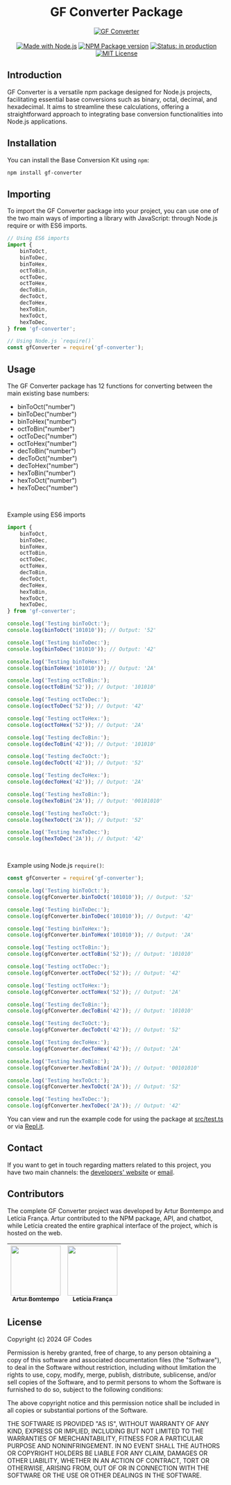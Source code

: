 <div  align="center">
	<h1  align="center">GF Converter Package</h1>
	<a  href="https://gf-converter.vercel.app/" target="_blank">
		<img  src="https://github.com/ArturColen/GF-Converter-Package/assets/96635074/80172072-90f4-4dbf-9295-bb3e6d81c165" alt="GF Converter">
	</a>
</div>
<br>
<div align="center">
    <a href="https://github.com/nodejs" target="_blank"><img src="https://img.shields.io/badge/made_with-Node.js-green" alt="Made with Node.js"></a>
    <a href="https://github.com/ArturColen/GF-Converter-Package" target="_blank"><img src="https://img.shields.io/badge/npm_package-v1.0.2-blue" alt="NPM Package version"></a>
    <a href="https://gf-converter.vercel.app/" target="_blank"><img src="https://img.shields.io/badge/status-in_production-yellow" alt="Status: in production"></a>
    <a href="https://github.com/ArturColen/GF-Converter-Package/blob/main/LICENSE.md" target="_blank"><img src="https://img.shields.io/badge/license-MIT-red" alt="MIT License"></a>
</div>

## Introduction

GF Converter is a versatile npm package designed for Node.js projects, facilitating essential base conversions such as binary, octal, decimal, and hexadecimal. It aims to streamline these calculations, offering a straightforward approach to integrating base conversion functionalities into Node.js applications.

## Installation

You can install the Base Conversion Kit using `npm`:

```bash
npm install gf-converter
```

## Importing

To import the GF Converter package into your project, you can use one of the two main ways of importing a library with JavaScript: through Node.js require or with ES6 imports.

```javascript
// Using ES6 imports
import {
    binToOct,
    binToDec,
    binToHex,
    octToBin,
    octToDec,
    octToHex,
    decToBin,
    decToOct,
    decToHex,
    hexToBin,
    hexToOct,
    hexToDec,
} from 'gf-converter';

// Using Node.js `require()`
const gfConverter = require('gf-converter');
```

## Usage

The GF Converter package has 12 functions for converting between the main existing base numbers:

-   binToOct("number")
-   binToDec("number")
-   binToHex("number")
-   octToBin("number")
-   octToDec("number")
-   octToHex("number")
-   decToBin("number")
-   decToOct("number")
-   decToHex("number")
-   hexToBin("number")
-   hexToOct("number")
-   hexToDec("number")

<br>

Example using ES6 imports

```javascript
import {
    binToOct,
    binToDec,
    binToHex,
    octToBin,
    octToDec,
    octToHex,
    decToBin,
    decToOct,
    decToHex,
    hexToBin,
    hexToOct,
    hexToDec,
} from 'gf-converter';

console.log('Testing binToOct:');
console.log(binToOct('101010')); // Output: '52'

console.log('Testing binToDec:');
console.log(binToDec('101010')); // Output: '42'

console.log('Testing binToHex:');
console.log(binToHex('101010')); // Output: '2A'

console.log('Testing octToBin:');
console.log(octToBin('52')); // Output: '101010'

console.log('Testing octToDec:');
console.log(octToDec('52')); // Output: '42'

console.log('Testing octToHex:');
console.log(octToHex('52')); // Output: '2A'

console.log('Testing decToBin:');
console.log(decToBin('42')); // Output: '101010'

console.log('Testing decToOct:');
console.log(decToOct('42')); // Output: '52'

console.log('Testing decToHex:');
console.log(decToHex('42')); // Output: '2A'

console.log('Testing hexToBin:');
console.log(hexToBin('2A')); // Output: '00101010'

console.log('Testing hexToOct:');
console.log(hexToOct('2A')); // Output: '52'

console.log('Testing hexToDec:');
console.log(hexToDec('2A')); // Output: '42'
```

<br>

Example using Node.js `require()`:

```javascript
const gfConverter = require('gf-converter');

console.log('Testing binToOct:');
console.log(gfConverter.binToOct('101010')); // Output: '52'

console.log('Testing binToDec:');
console.log(gfConverter.binToDec('101010')); // Output: '42'

console.log('Testing binToHex:');
console.log(gfConverter.binToHex('101010')); // Output: '2A'

console.log('Testing octToBin:');
console.log(gfConverter.octToBin('52')); // Output: '101010'

console.log('Testing octToDec:');
console.log(gfConverter.octToDec('52')); // Output: '42'

console.log('Testing octToHex:');
console.log(gfConverter.octToHex('52')); // Output: '2A'

console.log('Testing decToBin:');
console.log(gfConverter.decToBin('42')); // Output: '101010'

console.log('Testing decToOct:');
console.log(gfConverter.decToOct('42')); // Output: '52'

console.log('Testing decToHex:');
console.log(gfConverter.decToHex('42')); // Output: '2A'

console.log('Testing hexToBin:');
console.log(gfConverter.hexToBin('2A')); // Output: '00101010'

console.log('Testing hexToOct:');
console.log(gfConverter.hexToOct('2A')); // Output: '52'

console.log('Testing hexToDec:');
console.log(gfConverter.hexToDec('2A')); // Output: '42'
```

You can view and run the example code for using the package at [src/test.ts](https://github.com/ArturColen/GF-Converter-Package/blob/main/src/test.ts) or via [Repl.it](https://replit.com/@ArturColen/GFConverterTest).

## Contact

If you want to get in touch regarding matters related to this project, you have two main channels: the [developers' website](https://gfcodes.vercel.app/) or [email](mailto:arturbcolen@gmail.com).

## Contributors

The complete GF Converter project was developed by Artur Bomtempo and Letícia França. Artur contributed to the NPM package, API, and chatbot, while Letícia created the entire graphical interface of the project, which is hosted on the web.

| [<img loading="lazy" src="https://avatars.githubusercontent.com/u/96635074?v=4" width=115><br><sub>Artur Bomtempo</sub>](https://github.com/ArturColen) | [<img loading="lazy" src="https://avatars.githubusercontent.com/u/99284224?v=4" width=115><br><sub>Letícia França</sub>](https://github.com/LeticiaSFranca) |
| :-----------------------------------------------------------------------------------------------------------------------------------------------------: | :---------------------------------------------------------------------------------------------------------------------------------------------------------: |

## License

Copyright (c) 2024 GF Codes

Permission is hereby granted, free of charge, to any person obtaining a copy
of this software and associated documentation files (the "Software"), to deal
in the Software without restriction, including without limitation the rights
to use, copy, modify, merge, publish, distribute, sublicense, and/or sell
copies of the Software, and to permit persons to whom the Software is
furnished to do so, subject to the following conditions:

The above copyright notice and this permission notice shall be included in all
copies or substantial portions of the Software.

THE SOFTWARE IS PROVIDED "AS IS", WITHOUT WARRANTY OF ANY KIND, EXPRESS OR
IMPLIED, INCLUDING BUT NOT LIMITED TO THE WARRANTIES OF MERCHANTABILITY,
FITNESS FOR A PARTICULAR PURPOSE AND NONINFRINGEMENT. IN NO EVENT SHALL THE
AUTHORS OR COPYRIGHT HOLDERS BE LIABLE FOR ANY CLAIM, DAMAGES OR OTHER
LIABILITY, WHETHER IN AN ACTION OF CONTRACT, TORT OR OTHERWISE, ARISING FROM,
OUT OF OR IN CONNECTION WITH THE SOFTWARE OR THE USE OR OTHER DEALINGS IN THE
SOFTWARE.
